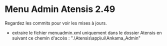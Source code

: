 # Menu Admin Atensis 2.49

Regardez les commits pour voir les mises à jours.


* extraire le fichier menuadmin.xml uniquement dans le dossier Atensis en suivant ce chemin d'accès : ".\Atensis\app\ui\Ankama_Admin"
